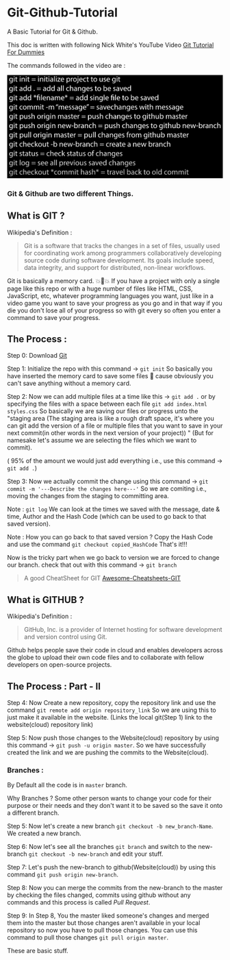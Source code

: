 # Git-Github-Tutorial
A Basic Tutorial for Git &amp; Github.

This doc is written with following Nick White's YouTube Video [Git Tutorial For Dummies](https://www.youtube.com/watch?v=mJ-qvsxPHpY&ab_channel=NickWhite)

The commands followed in the video are : 

![image](https://github.com/lazzyy/Git-Github-Tutorial/blob/main/image.png)


### Git & Github are two different Things.

## What is GIT ?
Wikipedia's Definition : 
> Git is a software that tracks the changes in a set of files, usually used for coordinating work among programmers collaboratively developing source code during software development. Its goals include speed, data integrity, and support for distributed, non-linear workflows.

Git is basically a memory card. 💥🤯💥
If you have a project with only a single page like this repo or with a huge number of files like HTML, CSS, JavaScript, etc, whatever programming languages you want, just like in a video game you want to save your progress as you go and in that way if you die you don't lose all of your progress so with git every so often you enter a command to save your progress.

## The Process :
Step 0: Download [Git](https://www.git-scm.com)

Step 1: Initialize the repo with this command -> ```git init```  So basically you have inserted the memory card to save some files 🤔 cause obviously you can't save anything without a memory card.

Step 2: Now we can add multiple files at a time like this -> ```git add .``` or by specifying the files with a space between each file ```git add index.html styles.css``` So basically we are saving our files or progress unto the "staging area (The staging area is like a rough draft space, it's where you can git add the version of a file or multiple files that you want to save in your next commit(in other words in the next version of your project)) " (But for namesake let's assume we are selecting the files which we want to commit).

( 95% of the amount we would just add everything i.e., use this command -> ```git add .```)

Step 3: Now we actually commit the change using this command -> ```git commit -m '---Describe the changes here---'``` So we are comiting i.e., moving the changes from the staging to committing area.

Note : ```git log``` We can look at the times we saved with the message, date & time, Author and the Hash Code (which can be used to go back to that saved version).

Note : How you can go back to that saved version ? Copy the Hash Code and use the command ```git checkout copied_HashCode``` That's it!!!

Now is the tricky part when we go back to version we are forced to change our branch. check that out with this command -> ```git branch```

> A good CheatSheet for GIT [Awesome-Cheatsheets-GIT](https://github.com/LeCoupa/awesome-cheatsheets/blob/master/tools/git.sh)

## What is GITHUB ?
Wikipedia's Definition : 
> GitHub, Inc. is a provider of Internet hosting for software development and version control using Git.

Github helps people save their code in cloud and enables developers across the globe to upload their own code files and to collaborate with fellow developers on open-source projects.

## The Process : Part - II

Step 4: Now Create a new repository, copy the repository link and use the command ```git remote add origin repository_link``` So we are using this to just make it available in the website. (Links the local git(Step 1) link to the website(cloud) repository link)

Step 5: Now push those changes to the Website(cloud) repository by using this command -> ```git push -u origin master```. So we have successfully created the link and we are pushing the commits to the Website(cloud).

### Branches : 
By Default all the code is in ```master``` branch. 

Why Branches ? Some other person wants to change your code for their purpose or their needs and they don't want it to be saved so the save it onto a different branch.

Step 5: Now let's create a new branch ```git checkout -b new_branch-Name```. We created a new branch.

Step 6: Now let's see all the branches ```git branch```  and switch to the new-branch ```git checkout -b new-branch``` and edit your stuff.

Step 7: Let's push the new-branch to github(Website(cloud)) by using this command ```git push origin new-branch```.

Step 8: Now you can merge the commits from the new-branch to the master by checking the files changed, commits using github without any commands and this process is called _Pull Request_.

Step 9: In Step 8, You the master liked someone's changes and merged them into the master but those changes aren't available in your local repository so now you have to pull those changes. You can use this command to pull those changes ```git pull origin master```.

These are basic stuff. 
